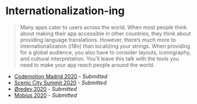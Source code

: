 # Internationalization-ing

> Many apps cater to users across the world. When most people think about making their app accessible in other countries, they think about providing language translations. However, there’s much more to internationalization (i18n) than localizing your strings. When providing for a global audience, you also have to consider layouts, iconography, and cultural interpretation. You’ll leave this talk with the tools you need to make your app reach people around the world.

- [Codemotion Madrid 2020](https://www.codemotion.com/) - _Submitted_
- [Scenic City Summit 2020](https://sceniccitysummit.com/) - _Submitted_
- [Øredev 2020](https://oredev.org/) - _Submitted_
- [Mobius 2020](https://mobius-piter.ru/en/) - _Submitted_

